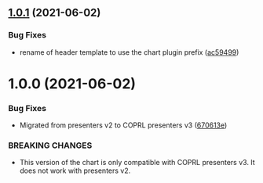 ## [1.0.1](https://github.com/coprl/chart_presenter_plugin/compare/v1.0.0...v1.0.1) (2021-06-02)


### Bug Fixes

* rename of header template to use the chart plugin prefix ([ac59499](https://github.com/coprl/chart_presenter_plugin/commit/ac59499be37256d68389e71401ad0bf6695b67f1))

# 1.0.0 (2021-06-02)


### Bug Fixes

* Migrated from presenters v2 to COPRL presenters v3 ([670613e](https://github.com/coprl/chart_presenter_plugin/commit/670613e079b4658fd48ea795b1700a3578ecbbed))


### BREAKING CHANGES

* This version of the chart is only compatible with COPRL presenters v3. It does not work with presenters v2.
